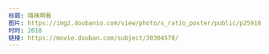 ```yaml
---
标题: 嘻咦啊看
图片: https://img2.doubanio.com/view/photo/s_ratio_poster/public/p2591844741.jpg
时时: 2018
链接: https://movie.douban.com/subject/30304578/
---
```

